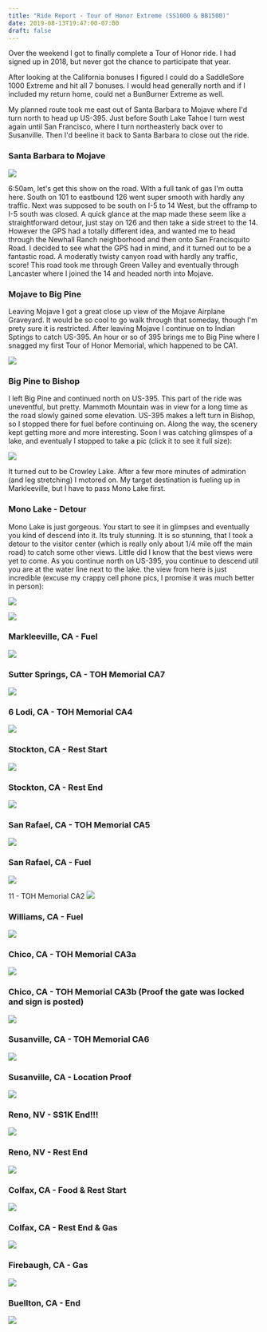 ```yaml
---
title: "Ride Report - Tour of Honor Extreme (SS1000 & BB1500)"
date: 2019-08-13T19:47:00-07:00
draft: false
---
```

<!-- markdownlint-disable MD033 -->
Over the weekend I got to finally complete a Tour of Honor ride. I had signed up in 2018, but never got the chance to participate that year.

After looking at the California bonuses I figured I could do a SaddleSore 1000 Extreme and hit all 7 bonuses. I would head generally north and if I included my return home, could net a BunBurner Extreme as well.

My planned route took me east out of Santa Barbara to Mojave where I'd turn north to head up US-395. Just before South Lake Tahoe I turn west again until San Francisco, where I turn northeasterly back over to Susanville. Then I'd beeline it back to Santa Barbara to close out the ride.

### Santa Barbara to Mojave

<img class='ridelog-image' src='/images/toh_bbg/0-Start.jpeg'>

6:50am, let's get this show on the road. WIth a full tank of gas I'm outta here. South on 101 to eastbound 126 went super smooth with hardly any traffic. Next was supposed to be south on I-5 to 14 West, but the offramp to I-5 south was closed. A quick glance at the map made these seem like a straightforward detour, just stay on 126 and then take a side street to the 14. However the GPS had a totally different idea, and wanted me to head through the Newhall Ranch neighborhood and then onto San Francisquito Road. I decided to see what the GPS had in mind, and it turned out to be a fantastic road. A moderatly twisty canyon road with hardly any traffic, score! This road took me through Green Valley and eventually through Lancaster where I joined the 14 and headed north into Mojave.
  
### Mojave to Big Pine

Leaving Mojave I got a great close up view of the Mojave Airplane Graveyard. It would be so cool to go walk through that someday, though I'm prety sure it is restricted. After leaving Mojave I continue on to Indian Sptings to catch US-395. An hour or so of 395 brings me to Big Pine where I snagged my first Tour of Honor Memorial, which happened to be CA1.

<img class='ridelog-image' src='/images/toh_bbg/2-CA1.jpeg'>
  
### Big Pine to Bishop

I left Big Pine and continued north on US-395. This part of the ride was uneventful, but pretty. Mammoth Mountain was in view for a long time as the road slowly gained some elevation. US-395 makes a left turn in Bishop, so I stopped there for fuel before continuing on. Along the way, the scenery kept getting more and more interesting. Soon I was catching glimspes of a lake, and eventualy I stopped to take a pic (click it to see it full size):

<a href='/images/toh_bbg/CrowleyLakeFull.jpg'><img class='ridelog-image' src='/images/toh_bbg/CrowleyLakeThumb.jpg'></a>

It turned out to be Crowley Lake. After a few more minutes of admiration (and leg stretching) I motored on. My target destination is fueling up in Markleeville, but I have to pass Mono Lake first.

### Mono Lake - Detour

Mono Lake is just gorgeous. You start to see it in glimpses and eventually you kind of descend into it. Its truly stunning. It is so stunning, that I took a detour to the visitor center (which is really only about 1/4 mile off the main road) to catch some other views. Little did I know that the best views were yet to come. As you continue north on US-395, you continue to descend util you are at the water line next to the lake. the view from here is just incredible (excuse my crappy cell phone pics, I promise it was much better in person):

<a href='/images/toh_bbg/MonoLake1.jpg'><img class='ridelog-image' src='/images/toh_bbg/MonoLake1.jpg'></a>

<a href='/images/toh_bbg/MonoLake2.jpg'><img class='ridelog-image' src='/images/toh_bbg/MonoLake2.jpg'></a>

### Markleeville, CA - Fuel

<img class='ridelog-image' src='/images/toh_bbg/4-Gas.jpeg'>
  
### Sutter Springs, CA - TOH Memorial CA7

<img class='ridelog-image' src='/images/toh_bbg/5-CA7.jpeg'>
  
### 6 Lodi, CA - TOH Memorial CA4

<img class='ridelog-image' src='/images/toh_bbg/6-CA4.jpeg'>
  
### Stockton, CA - Rest Start

<img class='ridelog-image' src='/images/toh_bbg/7-Rest_Start.jpeg'>
  
### Stockton, CA - Rest End

<img class='ridelog-image' src='/images/toh_bbg/8-Rest_End.jpeg'>
  
### San Rafael, CA - TOH Memorial CA5

<img class='ridelog-image' src='/images/toh_bbg/9-CA5.jpeg'>
  
### San Rafael, CA - Fuel

<img class='ridelog-image' src='/images/toh_bbg/10-Gas.jpeg'>
  
11 - TOH Memorial CA2
<img class='ridelog-image' src='/images/toh_bbg/11-CA2.jpeg'>
  
### Williams, CA - Fuel

<img class='ridelog-image' src='/images/toh_bbg/12-Gas.jpeg'>
  
### Chico, CA - TOH Memorial CA3a

<img class='ridelog-image' src='/images/toh_bbg/13-CA3a.jpeg'>
  
### Chico, CA - TOH Memorial CA3b (Proof the gate was locked and sign is posted)

<img class='ridelog-image' src='/images/toh_bbg/13-CA3b.jpeg'>
  
### Susanville, CA  - TOH Memorial CA6

<img class='ridelog-image' src='/images/toh_bbg/14-CA6.jpeg'>
  
### Susanville, CA - Location Proof

<img class='ridelog-image' src='/images/toh_bbg/15-Location_Proof.jpeg'>
  
### Reno, NV - SS1K End!!!

<img class='ridelog-image' src='/images/toh_bbg/16-SS1k_End.jpeg'>
  
### Reno, NV - Rest End

<img class='ridelog-image' src='/images/toh_bbg/17-Rest_End.jpeg'>
  
### Colfax, CA - Food & Rest Start

<img class='ridelog-image' src='/images/toh_bbg/18-Rest_Start_Food.jpeg'>
  
### Colfax, CA  - Rest End & Gas

<img class='ridelog-image' src='/images/toh_bbg/19-Rest_End_Gas.jpeg'>
  
### Firebaugh, CA - Gas

<img class='ridelog-image' src='/images/toh_bbg/20-Gas.jpeg'>
  
### Buellton, CA - End

<img class='ridelog-image' src='/images/toh_bbg/21-End.jpeg'>
